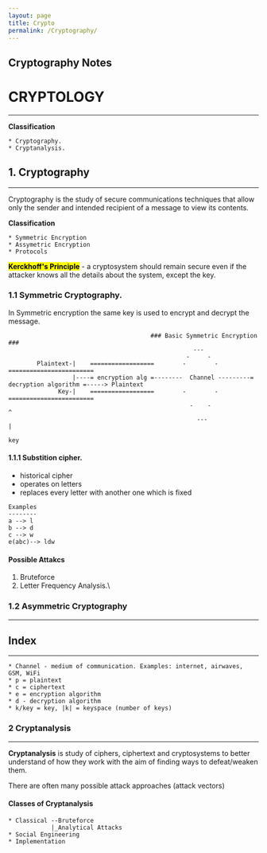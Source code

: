 ```yaml
---
layout: page
title: Crypto
permalink: /Cryptography/
---
```


## Cryptography Notes

# CRYPTOLOGY
---
**Classification**
~~~
* Cryptography.
* Cryptanalysis.
~~~

## 1. Cryptography
---
Cryptography is the study of secure communications techniques that allow only the sender and intended recipient of a message to view its contents.

**Classification**
~~~
* Symmetric Encryption
* Assymetric Encryption
* Protocols
~~~

**<mark>Kerckhoff's Principle</mark>** - a cryptosystem should remain secure even if the attacker knows all the details about the system, except the key.

### 1.1 Symmetric Cryptography.
In Symmetric encryption the same key is used to encrypt and decrypt the message.

~~~
                                        ### Basic Symmetric Encryption ###
                                                    ---
                                                  -     -
        Plaintext-|    ==================        -        -         ========================
                  |----= encryption alg =--------  Channel ---------= decryption algorithm =-----> Plaintext
              Key-|    ==================        -        -         ========================
                                                   -    -                      ^
                                                     ---                       |
                                                                              key
~~~

#### 1.1.1 Substition cipher.
- historical cipher
- operates on letters
- replaces every letter with another one which is fixed

~~~
Examples
--------
a --> l
b --> d
c --> w
e(abc)--> ldw
~~~

#### Possible Attakcs
1. Bruteforce
2. Letter Frequency Analysis.\

### 1.2 Asymmetric Cryptography

---

## Index
---
~~~
* Channel - medium of communication. Examples: internet, airwaves, GSM, WiFi
* p = plaintext
* c = ciphertext
* e = encryption algorithm
* d - decryption algorithm
* k/key = key, |k| = keyspace (number of keys)
~~~

### 2 Cryptanalysis
---
**Cryptanalysis** is study of ciphers, ciphertext and cryptosystems to better understand of how they work with the aim of finding ways to defeat/weaken them.

There are often many possible attack approaches (attack vectors)
#### Classes of Cryptanalysis
~~~
* Classical --Bruteforce
            |_Analytical Attacks
* Social Engineering
* Implementation
~~~
